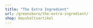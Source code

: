 ```yaml
---
title: "The Extra Ingredient"
url: /greensboro/the-extra-ingredient/
shop: Haushaltsartikel
---
```

